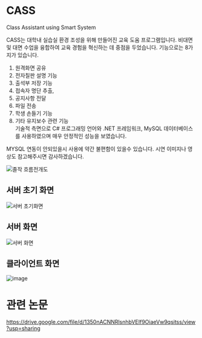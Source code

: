 # CASS
Class Assistant using Smart System


CASS는 대학내 실습실 환경 조성을 위해 만들어진 교육 도움 프로그램입니다.
비대면 및 대면 수업을 융합하여 교육 경험을 혁신하는 데 중점을 두었습니다.
기능으로는 8가지가 있습니다.
1. 원격화면 공유
2. 전자칠판 설명 기능
3. 출석부 저장 기능
4. 접속자 명단 추출, 
5. 공지사항 전달
6. 파일 전송
7. 학생 손들기 기능 
8. 기타 유지보수 관련 기능  
기술적 측면으로 C# 프로그래밍 언어와 .NET 프레임워크, 
MySQL 데이터베이스를 사용하였으며 매우 안정적인 성능을 보였습니다.

MYSQL 연동이 안되있을시 사용에 약간 불편함이 있을수 있습니다. 
시연 이미지나 영상도 참고해주시면 감사하겠습니다.

![졸작 흐름전개도 ](https://github.com/zazasj/CASS/assets/105793155/1a0c9f0c-4292-4b7d-a8d2-147c76b75f97)


## 서버 초기 화면 
![서버 초기화면 ](https://github.com/zazasj/CASS/assets/105793155/2e3e9de9-6223-480e-a137-74b217d8d908)


## 서버 화면
![서버 화면 ](https://github.com/zazasj/CASS/assets/105793155/579d391a-fb27-421a-ace9-4d9b80c309fd)


## 클라이언트 화면
![image](https://github.com/zazasj/CASS/assets/105793155/b7909461-f723-4e93-8449-efefef110027)


# 관련 논문
https://drive.google.com/file/d/1350nACNNRlsnhbVEIf9OiaeVw9qsitss/view?usp=sharing
